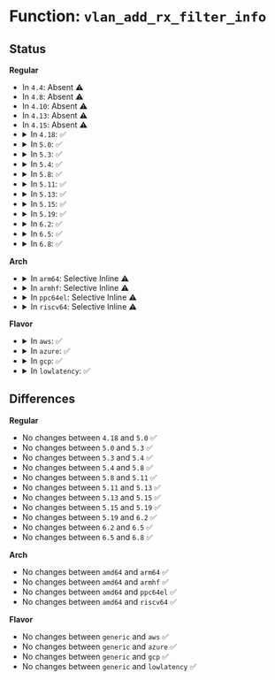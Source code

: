 # Function: <code>vlan_add_rx_filter_info</code>

## Status
<b>Regular</b>
<ul>
<li>
In <code>4.4</code>: Absent ⚠️
</li>
<li>
In <code>4.8</code>: Absent ⚠️
</li>
<li>
In <code>4.10</code>: Absent ⚠️
</li>
<li>
In <code>4.13</code>: Absent ⚠️
</li>
<li>
In <code>4.15</code>: Absent ⚠️
</li>
<li>
<details>
<summary>In <code>4.18</code>: ✅</summary>

```c
int vlan_add_rx_filter_info(struct net_device *dev, __be16 proto, u16 vid);
```

**Collision:** Unique Static

**Inline:** No

**Transformation:** False

**Instances:**

```
In net/8021q/vlan_core.c (ffffffff819b5040)
Location: net/8021q/vlan_core.c:204
Inline: False
Direct callers:
  - net/8021q/vlan_core.c:vlan_vid_add
  - net/8021q/vlan_core.c:vlan_filter_push_vids
```
**Symbols:**

```
ffffffff819b5040-ffffffff819b5098: vlan_add_rx_filter_info (STB_LOCAL)
```
</details>
</li>
<li>
<details>
<summary>In <code>5.0</code>: ✅</summary>

```c
int vlan_add_rx_filter_info(struct net_device *dev, __be16 proto, u16 vid);
```

**Collision:** Unique Static

**Inline:** No

**Transformation:** False

**Instances:**

```
In net/8021q/vlan_core.c (ffffffff819ec210)
Location: net/8021q/vlan_core.c:204
Inline: False
Direct callers:
  - net/8021q/vlan_core.c:vlan_vid_add
  - net/8021q/vlan_core.c:vlan_filter_push_vids
```
**Symbols:**

```
ffffffff819ec210-ffffffff819ec268: vlan_add_rx_filter_info (STB_LOCAL)
```
</details>
</li>
<li>
<details>
<summary>In <code>5.3</code>: ✅</summary>

```c
int vlan_add_rx_filter_info(struct net_device *dev, __be16 proto, u16 vid);
```

**Collision:** Unique Static

**Inline:** No

**Transformation:** False

**Instances:**

```
In net/8021q/vlan_core.c (ffffffff81a5b390)
Location: net/8021q/vlan_core.c:204
Inline: False
Direct callers:
  - net/8021q/vlan_core.c:vlan_vid_add
  - net/8021q/vlan_core.c:vlan_filter_push_vids
```
**Symbols:**

```
ffffffff81a5b390-ffffffff81a5b3e8: vlan_add_rx_filter_info (STB_LOCAL)
```
</details>
</li>
<li>
<details>
<summary>In <code>5.4</code>: ✅</summary>

```c
int vlan_add_rx_filter_info(struct net_device *dev, __be16 proto, u16 vid);
```

**Collision:** Unique Static

**Inline:** No

**Transformation:** False

**Instances:**

```
In net/8021q/vlan_core.c (ffffffff81a91fc0)
Location: net/8021q/vlan_core.c:204
Inline: False
Direct callers:
  - net/8021q/vlan_core.c:vlan_vid_add
  - net/8021q/vlan_core.c:vlan_filter_push_vids
```
**Symbols:**

```
ffffffff81a91fc0-ffffffff81a92018: vlan_add_rx_filter_info (STB_LOCAL)
```
</details>
</li>
<li>
<details>
<summary>In <code>5.8</code>: ✅</summary>

```c
int vlan_add_rx_filter_info(struct net_device *dev, __be16 proto, u16 vid);
```

**Collision:** Unique Static

**Inline:** No

**Transformation:** False

**Instances:**

```
In net/8021q/vlan_core.c (ffffffff81b8d440)
Location: net/8021q/vlan_core.c:204
Inline: False
Direct callers:
  - net/8021q/vlan_core.c:vlan_vid_add
  - net/8021q/vlan_core.c:vlan_filter_push_vids
```
**Symbols:**

```
ffffffff81b8d440-ffffffff81b8d498: vlan_add_rx_filter_info (STB_LOCAL)
```
</details>
</li>
<li>
<details>
<summary>In <code>5.11</code>: ✅</summary>

```c
int vlan_add_rx_filter_info(struct net_device *dev, __be16 proto, u16 vid);
```

**Collision:** Unique Static

**Inline:** No

**Transformation:** False

**Instances:**

```
In net/8021q/vlan_core.c (ffffffff81b9d0b0)
Location: net/8021q/vlan_core.c:204
Inline: False
Direct callers:
  - net/8021q/vlan_core.c:vlan_vid_add
  - net/8021q/vlan_core.c:vlan_filter_push_vids
```
**Symbols:**

```
ffffffff81b9d0b0-ffffffff81b9d108: vlan_add_rx_filter_info (STB_LOCAL)
```
</details>
</li>
<li>
<details>
<summary>In <code>5.13</code>: ✅</summary>

```c
int vlan_add_rx_filter_info(struct net_device *dev, __be16 proto, u16 vid);
```

**Collision:** Unique Static

**Inline:** No

**Transformation:** False

**Instances:**

```
In net/8021q/vlan_core.c (ffffffff81b8c1c0)
Location: net/8021q/vlan_core.c:205
Inline: False
Direct callers:
  - net/8021q/vlan_core.c:vlan_vid_add
  - net/8021q/vlan_core.c:vlan_filter_push_vids
```
**Symbols:**

```
ffffffff81b8c1c0-ffffffff81b8c218: vlan_add_rx_filter_info (STB_LOCAL)
```
</details>
</li>
<li>
<details>
<summary>In <code>5.15</code>: ✅</summary>

```c
int vlan_add_rx_filter_info(struct net_device *dev, __be16 proto, u16 vid);
```

**Collision:** Unique Static

**Inline:** No

**Transformation:** False

**Instances:**

```
In net/8021q/vlan_core.c (ffffffff81c581e0)
Location: net/8021q/vlan_core.c:205
Inline: False
Direct callers:
  - net/8021q/vlan_core.c:vlan_vid_add
  - net/8021q/vlan_core.c:vlan_filter_push_vids
```
**Symbols:**

```
ffffffff81c581e0-ffffffff81c58238: vlan_add_rx_filter_info (STB_LOCAL)
```
</details>
</li>
<li>
<details>
<summary>In <code>5.19</code>: ✅</summary>

```c
int vlan_add_rx_filter_info(struct net_device *dev, __be16 proto, u16 vid);
```

**Collision:** Unique Static

**Inline:** No

**Transformation:** False

**Instances:**

```
In net/8021q/vlan_core.c (ffffffff81df9be0)
Location: net/8021q/vlan_core.c:205
Inline: False
Direct callers:
  - net/8021q/vlan_core.c:vlan_vid_add
  - net/8021q/vlan_core.c:vlan_filter_push_vids
```
**Symbols:**

```
ffffffff81df9be0-ffffffff81df9c60: vlan_add_rx_filter_info (STB_LOCAL)
```
</details>
</li>
<li>
<details>
<summary>In <code>6.2</code>: ✅</summary>

```c
int vlan_add_rx_filter_info(struct net_device *dev, __be16 proto, u16 vid);
```

**Collision:** Unique Static

**Inline:** No

**Transformation:** False

**Instances:**

```
In net/8021q/vlan_core.c (ffffffff81fcdf50)
Location: net/8021q/vlan_core.c:205
Inline: False
Direct callers:
  - net/8021q/vlan_core.c:vlan_vid_add
  - net/8021q/vlan_core.c:vlan_filter_push_vids
```
**Symbols:**

```
ffffffff81fcdf50-ffffffff81fcdfd0: vlan_add_rx_filter_info (STB_LOCAL)
```
</details>
</li>
<li>
<details>
<summary>In <code>6.5</code>: ✅</summary>

```c
int vlan_add_rx_filter_info(struct net_device *dev, __be16 proto, u16 vid);
```

**Collision:** Unique Static

**Inline:** No

**Transformation:** False

**Instances:**

```
In net/8021q/vlan_core.c (ffffffff82049880)
Location: net/8021q/vlan_core.c:205
Inline: False
Direct callers:
  - net/8021q/vlan_core.c:vlan_vid_add
  - net/8021q/vlan_core.c:vlan_filter_push_vids
```
**Symbols:**

```
ffffffff82049880-ffffffff82049900: vlan_add_rx_filter_info (STB_LOCAL)
```
</details>
</li>
<li>
<details>
<summary>In <code>6.8</code>: ✅</summary>

```c
int vlan_add_rx_filter_info(struct net_device *dev, __be16 proto, u16 vid);
```

**Collision:** Unique Static

**Inline:** No

**Transformation:** False

**Instances:**

```
In net/8021q/vlan_core.c (ffffffff8211bbf0)
Location: net/8021q/vlan_core.c:205
Inline: False
Direct callers:
  - net/8021q/vlan_core.c:vlan_vid_add
  - net/8021q/vlan_core.c:vlan_filter_push_vids
```
**Symbols:**

```
ffffffff8211bbf0-ffffffff8211bc70: vlan_add_rx_filter_info (STB_LOCAL)
```
</details>
</li>
</ul>
<b>Arch</b>
<ul>
<li>
<details>
<summary>In <code>arm64</code>: Selective Inline ⚠️</summary>

```c
int vlan_add_rx_filter_info(struct net_device *dev, __be16 proto, u16 vid);
```

**Collision:** Unique Static

**Inline:** Selective

**Transformation:** False

**Instances:**

```
In net/8021q/vlan_core.c (ffff800010d5fcd0)
Location: net/8021q/vlan_core.c:204
Inline: True
Direct callers:
  - net/8021q/vlan_core.c:vlan_vid_add
  - net/8021q/vlan_core.c:vlan_filter_push_vids
```
**Symbols:**

```
ffff800010d5fcd0-ffff800010d5fd7c: vlan_add_rx_filter_info (STB_LOCAL)
```
</details>
</li>
<li>
<details>
<summary>In <code>armhf</code>: Selective Inline ⚠️</summary>

```c
int vlan_add_rx_filter_info(struct net_device *dev, __be16 proto, u16 vid);
```

**Collision:** Unique Static

**Inline:** Selective

**Transformation:** False

**Instances:**

```
In net/8021q/vlan_core.c (c0e5f834)
Location: net/8021q/vlan_core.c:204
Inline: True
Direct callers:
  - net/8021q/vlan_core.c:vlan_vid_add
  - net/8021q/vlan_core.c:vlan_filter_push_vids
```
**Symbols:**

```
c0e5f834-c0e5f8c0: vlan_add_rx_filter_info (STB_LOCAL)
```
</details>
</li>
<li>
<details>
<summary>In <code>ppc64el</code>: Selective Inline ⚠️</summary>

```c
int vlan_add_rx_filter_info(struct net_device *dev, __be16 proto, u16 vid);
```

**Collision:** Unique Static

**Inline:** Selective

**Transformation:** False

**Instances:**

```
In net/8021q/vlan_core.c (c000000000e9aa90)
Location: net/8021q/vlan_core.c:204
Inline: True
Direct callers:
  - net/8021q/vlan_core.c:vlan_vid_add
  - net/8021q/vlan_core.c:vlan_filter_push_vids
```
**Symbols:**

```
c000000000e9aa90-c000000000e9ab2c: vlan_add_rx_filter_info (STB_LOCAL)
```
</details>
</li>
<li>
<details>
<summary>In <code>riscv64</code>: Selective Inline ⚠️</summary>

```c
int vlan_add_rx_filter_info(struct net_device *dev, __be16 proto, u16 vid);
```

**Collision:** Unique Static

**Inline:** Selective

**Transformation:** False

**Instances:**

```
In net/8021q/vlan_core.c (ffffffe000895240)
Location: net/8021q/vlan_core.c:204
Inline: True
Direct callers:
  - net/8021q/vlan_core.c:vlan_vid_add
  - net/8021q/vlan_core.c:vlan_filter_push_vids
```
**Symbols:**

```
ffffffe000895240-ffffffe0008952d4: vlan_add_rx_filter_info (STB_LOCAL)
```
</details>
</li>
</ul>
<b>Flavor</b>
<ul>
<li>
<details>
<summary>In <code>aws</code>: ✅</summary>

```c
int vlan_add_rx_filter_info(struct net_device *dev, __be16 proto, u16 vid);
```

**Collision:** Unique Static

**Inline:** No

**Transformation:** False

**Instances:**

```
In net/8021q/vlan_core.c (ffffffff81a31650)
Location: net/8021q/vlan_core.c:204
Inline: False
Direct callers:
  - net/8021q/vlan_core.c:vlan_vid_add
  - net/8021q/vlan_core.c:vlan_filter_push_vids
```
**Symbols:**

```
ffffffff81a31650-ffffffff81a316a8: vlan_add_rx_filter_info (STB_LOCAL)
```
</details>
</li>
<li>
<details>
<summary>In <code>azure</code>: ✅</summary>

```c
int vlan_add_rx_filter_info(struct net_device *dev, __be16 proto, u16 vid);
```

**Collision:** Unique Static

**Inline:** No

**Transformation:** False

**Instances:**

```
In net/8021q/vlan_core.c (ffffffff819ee840)
Location: net/8021q/vlan_core.c:204
Inline: False
Direct callers:
  - net/8021q/vlan_core.c:vlan_vid_add
  - net/8021q/vlan_core.c:vlan_filter_push_vids
```
**Symbols:**

```
ffffffff819ee840-ffffffff819ee898: vlan_add_rx_filter_info (STB_LOCAL)
```
</details>
</li>
<li>
<details>
<summary>In <code>gcp</code>: ✅</summary>

```c
int vlan_add_rx_filter_info(struct net_device *dev, __be16 proto, u16 vid);
```

**Collision:** Unique Static

**Inline:** No

**Transformation:** False

**Instances:**

```
In net/8021q/vlan_core.c (ffffffff81a9d200)
Location: net/8021q/vlan_core.c:204
Inline: False
Direct callers:
  - net/8021q/vlan_core.c:vlan_vid_add
  - net/8021q/vlan_core.c:vlan_filter_push_vids
```
**Symbols:**

```
ffffffff81a9d200-ffffffff81a9d258: vlan_add_rx_filter_info (STB_LOCAL)
```
</details>
</li>
<li>
<details>
<summary>In <code>lowlatency</code>: ✅</summary>

```c
int vlan_add_rx_filter_info(struct net_device *dev, __be16 proto, u16 vid);
```

**Collision:** Unique Static

**Inline:** No

**Transformation:** False

**Instances:**

```
In net/8021q/vlan_core.c (ffffffff81aa9400)
Location: net/8021q/vlan_core.c:204
Inline: False
Direct callers:
  - net/8021q/vlan_core.c:vlan_vid_add
  - net/8021q/vlan_core.c:vlan_filter_push_vids
```
**Symbols:**

```
ffffffff81aa9400-ffffffff81aa9458: vlan_add_rx_filter_info (STB_LOCAL)
```
</details>
</li>
</ul>

## Differences
<b>Regular</b>
<ul>
<li>
No changes between <code>4.18</code> and <code>5.0</code> ✅
</li>
<li>
No changes between <code>5.0</code> and <code>5.3</code> ✅
</li>
<li>
No changes between <code>5.3</code> and <code>5.4</code> ✅
</li>
<li>
No changes between <code>5.4</code> and <code>5.8</code> ✅
</li>
<li>
No changes between <code>5.8</code> and <code>5.11</code> ✅
</li>
<li>
No changes between <code>5.11</code> and <code>5.13</code> ✅
</li>
<li>
No changes between <code>5.13</code> and <code>5.15</code> ✅
</li>
<li>
No changes between <code>5.15</code> and <code>5.19</code> ✅
</li>
<li>
No changes between <code>5.19</code> and <code>6.2</code> ✅
</li>
<li>
No changes between <code>6.2</code> and <code>6.5</code> ✅
</li>
<li>
No changes between <code>6.5</code> and <code>6.8</code> ✅
</li>
</ul>
<b>Arch</b>
<ul>
<li>
No changes between <code>amd64</code> and <code>arm64</code> ✅
</li>
<li>
No changes between <code>amd64</code> and <code>armhf</code> ✅
</li>
<li>
No changes between <code>amd64</code> and <code>ppc64el</code> ✅
</li>
<li>
No changes between <code>amd64</code> and <code>riscv64</code> ✅
</li>
</ul>
<b>Flavor</b>
<ul>
<li>
No changes between <code>generic</code> and <code>aws</code> ✅
</li>
<li>
No changes between <code>generic</code> and <code>azure</code> ✅
</li>
<li>
No changes between <code>generic</code> and <code>gcp</code> ✅
</li>
<li>
No changes between <code>generic</code> and <code>lowlatency</code> ✅
</li>
</ul>
